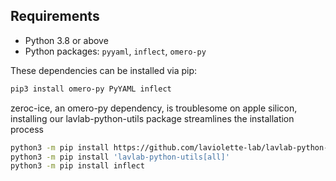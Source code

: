 ## Requirements
- Python 3.8 or above
- Python packages: `pyyaml`, `inflect`, `omero-py`

These dependencies can be installed via pip:
```sh
pip3 install omero-py PyYAML inflect
```
zeroc-ice, an omero-py dependency, is troublesome on apple silicon, installing our lavlab-python-utils package streamlines the installation process
```sh
python3 -m pip install https://github.com/laviolette-lab/lavlab-python-utils/releases/latest/download/lavlab_python_utils-latest-py3-none-any.whl
python3 -m pip install 'lavlab-python-utils[all]'
python3 -m pip install inflect
```
